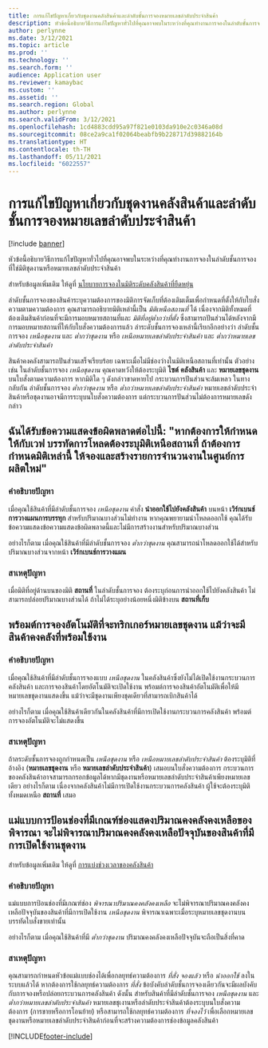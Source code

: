 ```yaml
---
title: การแก้ไขปัญหาเกี่ยวกับชุดงานคลังสินค้าและลำดับชั้นการจองหมายเลขลำดับประจำสินค้า
description: หัวข้อนี้อธิบายวิธีการแก้ไขปัญหาทั่วไปที่คุณอาจพบในระหว่างที่คุณทำงานการจองในลำดับชั้นการจองที่ใช่มิติชุดงานหรือหมายเลขลำดับประจำสินค้า
author: perlynne
ms.date: 3/12/2021
ms.topic: article
ms.prod: ''
ms.technology: ''
ms.search.form: ''
audience: Application user
ms.reviewer: kamaybac
ms.custom: ''
ms.assetid: ''
ms.search.region: Global
ms.author: perlynne
ms.search.validFrom: 3/12/2021
ms.openlocfilehash: 1cd4883cdd95a97f821e0103da910e2c0346a08d
ms.sourcegitcommit: 08ce2a9ca1f02064beabfb9b228717d39882164b
ms.translationtype: HT
ms.contentlocale: th-TH
ms.lasthandoff: 05/11/2021
ms.locfileid: "6022557"
---
```

# <a name="troubleshoot-warehouse-batch-and-serial-reservation-hierarchies"></a>การแก้ไขปัญหาเกี่ยวกับชุดงานคลังสินค้าและลำดับชั้นการจองหมายเลขลำดับประจำสินค้า

[!include [banner](../includes/banner.md)]

หัวข้อนี้อธิบายวิธีการแก้ไขปัญหาทั่วไปที่คุณอาจพบในระหว่างที่คุณทำงานการจองในลำดับชั้นการจองที่ใช่มิติชุดงานหรือหมายเลขลำดับประจำสินค้า

สำหรับข้อมูลเพิ่มเติม ให้ดูที่ [นโยบายการจองในมิติระดับคลังสินค้าที่ยืดหยุ่น](flexible-warehouse-level-dimension-reservation.md)

ลำดับชั้นการจองของสินค้าระบุความต้องการของมิติการจัดเก็บที่ต้องเติมเต็มเพื่อกำหนดที่ตั้งให้กับใบสั่งความตามความต้องการ คุณสามารถอธิบายมิติเหล่านี้เป็น *มิติเหนือสถานที่* ได้ เนื่องจากมิติทั้งหมดที่ต้องเติมสินค้าก่อนที่จะมีการมอบหมายสถานที่และ *มิติที่อยู่ต่ำกว่าที่ตั้ง* ซึ่งสามารถปันส่วนได้หลังจากมีการมอบหมายสถานที่ให้กับใบสั่งความต้องการแล้ว ลำระดับชั้นการจองเหล่านี้เรียกอีกอย่างว่า ลำดับชั้นการจอง *เหนือชุดงาน* และ *ต่ำกว่าชุดงาน* หรือ *เหนือหมายเลขลำดับประจำสินค้า* และ *ต่ำกว่าหมายเลขลำดับประจำสินค้า*

สินค้าคงคลังสามารถปันส่วนเสร็จเรียบร้อย เฉพาะเมื่อไม่มีช่องว่างในมิติเหนือสถานที่เท่านั้น ตัวอย่างเช่น ในลำดับชั้นการจอง *เหนือชุดงาน* คุณคาดหวังให้ต้องระบุมิติ **ไซต์** **คลังสินค้า** และ **หมายเลขชุดงาน** บนใบสั่งตามความต้องการ หากมิติใด ๆ ดังกล่าวขาดหายไป กระบวนการปันส่วนจะล้มเหลว ในทางกลับกัน ลำดับชั้นการจอง *ต่ำกว่าชุดงาน* หรือ *ต่ำกว่าหมายเลขลำดับประจำสินค้า* หมายเลขลำดับประจำสินค้าหรือชุดงานอาจมีการระบุบนใบสั่งความต้องการ แต่กระบวนการปันส่วนไม่ต้องการหมายเลขดังกล่าว

## <a name="i-receive-the-following-error-message-to-be-assigned-to-wave-load-lines-must-specify-the-dimensions-above-the-location-to-assign-these-dimensions-reserve-and-recreate-the-load-line"></a>ฉันได้รับข้อความแสดงข้อผิดพลาดต่อไปนี้: "หากต้องการให้กำหนดให้กับเวฟ บรรทัดการโหลดต้องระบุมิติเหนือสถานที่ ถ้าต้องการกำหนดมิติเหล่านี้ ให้จองและสร้างรายการจำนวนงานในศูนย์การผลิตใหม่"

### <a name="issue-description"></a>คำอธิบายปัญหา

เมื่อคุณใช้สินค้าที่มีลำดับชั้นการจอง *เหนือชุดงาน* คำสั่ง **นำออกใช้ไปยังคลังสินค้า** บนหน้า **เวิร์กเบนช์การวางแผนการบรรทุก** สำหรับปริมาณบางส่วนไม่ทำงาน หากคุณพยายามนำโหลดออกใช้ คุณได้รับข้อความแสดงข้อความแสดงข้อผิดพลาดนี้และไม่มีการสร้างงานสำหรับปริมาณบางส่วน

อย่างไรก็ตาม เมื่อคุณใช้สินค้าที่มีลำดับชั้นการจอง *ต่ำกว่าชุดงาน* คุณสามารถนำโหลดออกใช้ได้สำหรับปริมาณบางส่วนจากหน้า **เวิร์กเบนช์การวางแผน**

### <a name="issue-cause"></a>สาเหตุปัญหา

เมื่อมิติที่อยู่ด้านบนของมิติ **สถานที่** ในลำดับชั้นการจอง ต้องระบุก่อนการนำออกใช้ไปยังคลังสินค้า ไม่สามารถปล่อยปริมาณบางส่วนได้ ถ้าไม่ได้ระบุอย่างน้อยหนึ่งมิติข้างบน **สถานที่เก็บ**

## <a name="the-auto-reservation-prompt-for-a-batch-number-is-triggered-even-though-there-is-available-inventory"></a>พร้อมต์การจองอัตโนมัติที่จะทริกเกอร์หมายเลขชุดงาน แม้ว่าจะมีสินค้าคงคลังที่พร้อมใช้งาน

### <a name="issue-description"></a>คำอธิบายปัญหา

เมื่อคุณใช้สินค้าที่มีลำดับชั้นการจองแบบ *เหนือชุดงาน* ในคลังสินค้าซึ่งยังไม่ได้เปิดใช้งานกระบวนการคลังสินค้า และการจองสินค้าโดยอัตโนมัติจะเปิดใช้งาน พร้อมต์การจองสินค้าอัตโนมัติเพื่อให้มีหมายเลขชุดงานแสดงขึ้น แม้ว่าจะมีชุดงานเพียงชุดเดียวที่สามารถเบิกสินค้าได้

อย่างไรก็ตาม เมื่อคุณใช้สินค้าเดียวกันในคลังสินค้าที่มีการเปิดใช้งานกระบวนการคลังสินค้า พร้อมต์การจองอัตโนมัติจะไม่แสดงขึ้น

### <a name="issue-cause"></a>สาเหตุปัญหา

ถ้าลระดับชั้นการจองถูกกําหนดเป็น *เหนือชุดงาน* หรือ *เหนือหมายเลขลำดับประจำสินค้า* ต้องระบุมิติที่อ้างอิง (**หมายเลขชุดงาน** หรือ **หมายเลขลำดับประจำสินค้า**) เสมอบนใบสั่งความต้องการ กระบวนการของคลังสินค้าอาจสามารถกรอกข้อมูลได้หากมีชุดงานหรือหมายเลขลำดับประจำสินค้าเพียงหมายเลขเดียว อย่างไรก็ตาม เนื่องจากคลังสินค้าไม่มีการเปิดใช้งานกระบวนการคลังสินค้า ผู้ใช้จะต้องระบุมิติทั้งหมดเหนือ **สถานที่** เสมอ

## <a name="slotting-templates-that-have-the-consider-on-hand-slot-criterion-dont-consider-current-on-hand-inventory-for-batch-enabled-items"></a>แม่แบบการป้อนช่องที่มีเกณฑ์ช่องแสดงปริมาณคงคลังคงเหลือของพิจารณา จะไม่พิจารณาปริมาณคงคลังคงเหลือปัจจุบันของสินค้าที่มีการเปิดใช้งานชุดงาน

สำหรับข้อมูลเพิ่มเติม ให้ดูที่ [การแบ่งช่วงเวลาของคลังสินค้า](warehouse-slotting.md)

### <a name="issue-description"></a>คำอธิบายปัญหา

แม่แบบการป้อนช่องที่มีเกณฑ์ช่อง *พิจารณาปริมาณคงคลังคงเหลือ* จะไม่พิจารณาปริมาณคงคลังคงเหลือปัจจุบันของสินค้าที่มีการเปิดใช้งาน *เหนือชุดงาน* พิจารณาเฉพาะเมื่อระบุหมายเลขชุดงานบนบรรทัดใบสั่งขายเท่านั้น

อย่างไรก็ตาม เมื่อคุณใช้สินค้าที่มี *ต่ำกว่าชุดงาน* ปริมาณคงคลังคงเหลือปัจจุบันจะถือเป็นสิ่งที่คาด

### <a name="issue-cause"></a>สาเหตุปัญหา

คุณสามารถกําหนดหัวข้อแม่แบบช่องได้เพื่อกลยุทธ์ความต้องการ *ที่สั่ง* *จองแล้ว* หรือ *นำออกใช้* ลงในระบบแล้วได้ หากต้องการใช้กลยุทธ์ความต้องการ *ที่สั่ง* ข้อบังคับลำดับชั้นการจองเดียวกันจะมีผลบังคับกับการจองหรือปล่อยกระบวนการคลังสินค้า ดังนั้น สำหรับสินค้าที่มีลำดับชั้นการจอง *เหนือชุดงาน* และ *ต่ำกว่าหมายเลขลำดับประจำสินค้า* หมายเลขชุเงานหรือลำดับประจำสินค้าต้องระบุบนใบสั่งความต้องการ (การขายหรือการโอนย้าย) หรือสามารถใช้กลยุทธ์ความต้องการ *ที่จองไว้* เพื่อเลือกหมายเลขชุดงานหรือหมายเลขลำดับประจำสินค้าก่อนที่จะสร้างความต้องการช่องข้อมูลคลังสินค้า

[!INCLUDE[footer-include](../../includes/footer-banner.md)]
